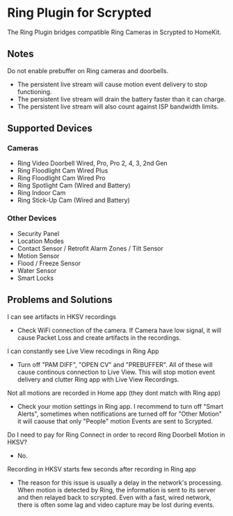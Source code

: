 # Ring Plugin for Scrypted

The Ring Plugin bridges compatible Ring Cameras in Scrypted to HomeKit.

## Notes

Do not enable prebuffer on Ring cameras and doorbells.
  * The persistent live stream will cause motion event delivery to stop functioning.
  * The persistent live stream will drain the battery faster than it can charge.
  * The persistent live stream will also count against ISP bandwidth limits.

## Supported Devices

### Cameras
- Ring Video Doorbell Wired, Pro, Pro 2, 4, 3, 2nd Gen
- Ring Floodlight Cam Wired Plus
- Ring Floodlight Cam Wired Pro
- Ring Spotlight Cam (Wired and Battery)
- Ring Indoor Cam
- Ring Stick-Up Cam (Wired and Battery)

### Other Devices
- Security Panel
- Location Modes
- Contact Sensor / Retrofit Alarm Zones / Tilt Sensor
- Motion Sensor
- Flood / Freeze Sensor
- Water Sensor
- Smart Locks

## Problems and Solutions

I can see artifacts in HKSV recordings
- Check WiFi connection of the camera. If Camera have low signal, it will cause Packet Loss and create artifacts in the recordings.

I can constantly see Live View recodings in Ring App
- Turn off "PAM DIFF", "OPEN CV" and "PREBUFFER". All of these will cause continous connection to Live View. This will stop motion event delivery and clutter Ring app with Live View Recordings.

Not all motions are recorded in Home app (they dont match with Ring app)
- Check your motion settings in Ring app. I recommend to turn off "Smart Alerts", sometimes when notifications are turned off for "Other Motion" it will caouse that only "People" motion Events are sent to Scrypted.

Do I need to pay for Ring Connect in order to record Ring Doorbell Motion in HKSV?
- No.

Recording in HKSV starts few seconds after recording in Ring app
- The reason for this issue is usually a delay in the network's processing. When motion is detected by Ring, the information is sent to its server and then relayed back to scrypted. Even with a fast, wired network, there is often some lag and video capture may be lost during events.
